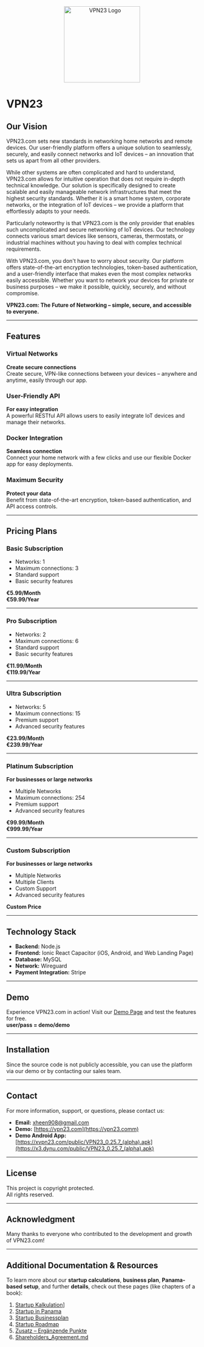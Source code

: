 <div align="center">
    <img src="https://x3.dynu.com/assets/logo-D3O0-4lF.png" alt="VPN23 Logo" width="200"/>
</div>

# VPN23

## Our Vision

VPN23.com sets new standards in networking home networks and remote devices. Our user-friendly platform offers a unique solution to seamlessly, securely, and easily connect networks and IoT devices – an innovation that sets us apart from all other providers.

While other systems are often complicated and hard to understand, VPN23.com allows for intuitive operation that does not require in-depth technical knowledge. Our solution is specifically designed to create scalable and easily manageable network infrastructures that meet the highest security standards. Whether it is a smart home system, corporate networks, or the integration of IoT devices – we provide a platform that effortlessly adapts to your needs.

Particularly noteworthy is that VPN23.com is the only provider that enables such uncomplicated and secure networking of IoT devices. Our technology connects various smart devices like sensors, cameras, thermostats, or industrial machines without you having to deal with complex technical requirements.

With VPN23.com, you don't have to worry about security. Our platform offers state-of-the-art encryption technologies, token-based authentication, and a user-friendly interface that makes even the most complex networks easily accessible. Whether you want to network your devices for private or business purposes – we make it possible, quickly, securely, and without compromise.

**VPN23.com: The Future of Networking – simple, secure, and accessible to everyone.**

---

## Features

### Virtual Networks
**Create secure connections**  
Create secure, VPN-like connections between your devices – anywhere and anytime, easily through our app.

### User-Friendly API
**For easy integration**  
A powerful RESTful API allows users to easily integrate IoT devices and manage their networks.

### Docker Integration
**Seamless connection**  
Connect your home network with a few clicks and use our flexible Docker app for easy deployments.

### Maximum Security
**Protect your data**  
Benefit from state-of-the-art encryption, token-based authentication, and API access controls.

---

## Pricing Plans

### Basic Subscription
- Networks: 1  
- Maximum connections: 3  
- Standard support  
- Basic security features  

**€5.99/Month**  
**€59.99/Year**

---

### Pro Subscription
- Networks: 2  
- Maximum connections: 6  
- Standard support  
- Basic security features  

**€11.99/Month**  
**€119.99/Year**

---

### Ultra Subscription
- Networks: 5  
- Maximum connections: 15  
- Premium support  
- Advanced security features  

**€23.99/Month**  
**€239.99/Year**

---

### Platinum Subscription
**For businesses or large networks**  
- Multiple Networks  
- Maximum connections: 254  
- Premium support  
- Advanced security features  

**€99.99/Month**  
**€999.99/Year**

---

### Custom Subscription
**For businesses or large networks**  
- Multiple Networks  
- Multiple Clients  
- Custom Support  
- Advanced security features  

**Custom Price**  

---

## Technology Stack

- **Backend:** Node.js  
- **Frontend:** Ionic React Capacitor (iOS, Android, and Web Landing Page)  
- **Database:** MySQL  
- **Network:** Wireguard  
- **Payment Integration:** Stripe  

---

## Demo

Experience VPN23.com in action! Visit our [Demo Page](https://x3.dynu.com) and test the features for free.  
**user/pass = demo/demo**

---

## Installation

Since the source code is not publicly accessible, you can use the platform via our demo or by contacting our sales team.

---

## Contact

For more information, support, or questions, please contact us:

- **Email:** xheen908@gmail.com  
- **Demo:** [https://vpn23.com](https://vpn23.comm)  
- **Demo Android App:** [https://xvpn23.com/public/VPN23_0.25.7_(alpha).apk](https://x3.dynu.com/public/VPN23_0.25.7_(alpha).apk)  

---

## License

This project is copyright protected.  
All rights reserved.

---

## Acknowledgment

Many thanks to everyone who contributed to the development and growth of VPN23.com!

---

## Additional Documentation & Resources

To learn more about our **startup calculations**, **business plan**, **Panama-based setup**, and further **details**, check out these pages (like chapters of a book):

1. [Startup Kalkulation](https://github.com/xheen908/VPN23_PR_enEN/blob/main/startup_kalkulation.md)]
2. [Startup in Panama](https://github.com/xheen908/VPN23_PR_enEN/blob/main/startup_panama.md)  
3. [Startup Businessplan](https://github.com/xheen908/VPN23_PR_enEN/blob/main/startup_buisnessplan.md)  
4. [Startup Roadmap](https://github.com/xheen908/VPN23_PR_enEN/blob/main/startup_roadmap.md)  
5. [Zusatz – Ergänzende Punkte](https://github.com/xheen908/VPN23_PR_enEN/blob/main/zusatz.md)
6. [Shareholders_Agreement.md](https://github.com/xheen908/VPN23_PR_enEN/blob/main/Shareholders_Agreement.md)
